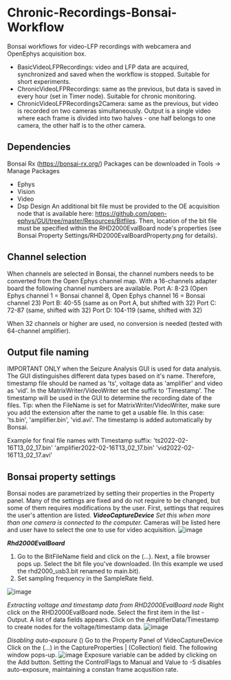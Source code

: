# Chronic-Recordings-Bonsai-Workflow

Bonsai workflows for video-LFP recordings with webcamera and OpenEphys acquisition box. 
* BasicVideoLFPRecordings: video and LFP data are acquired, synchronized and saved when the workflow is stopped. Suitable for short experiments.
* ChronicVideoLFPRecordings: same as the previous, but data is saved in every hour (set in Timer node). Suitable for chronic monitoring.
* ChronicVideoLFPRecordings2Camera: same as the previous, but video is recorded on two cameras simultaneously. Output is a single video where each frame is divided into two halves - one half belongs to one camera, the other half is to the other camera.

## Dependencies 
Bonsai Rx (https://bonsai-rx.org/)
Packages can be downloaded in Tools -> Manage Packages
* Ephys
* Vision
* Video
* Dsp Design
An additional bit file must be provided to the OE acquisition node that is available here: https://github.com/open-ephys/GUI/tree/master/Resources/Bitfiles. Then, location of the bit file must be specified within the RHD2000EvalBoard node's properties (see Bonsai Property Settings/RHD2000EvalBoardProperty.png for details).

## Channel selection
When channels are selected in Bonsai, the channel numbers needs to be converted from the Open Ephys channel map. With a 16-channels adapter board the following channel numbers are available.
Port A: 8-23 (Open Ephys channel 1 = Bonsai channel 8, Open Ephys channel 16 = Bonsai channel 23)
Port B: 40-55 (same as on Port A, but shifted with 32)
Port C: 72-87 (same, shifted with 32)
Port D: 104-119 (same, shifted with 32)

When 32 channels or higher are used, no conversion is needed (tested with 64-channel amplifier).

## Output file naming

IMPORTANT ONLY when the Seizure Analysis GUI is used for data analysis. The GUI distinguishes different data types based on it's name. Therefore, timestamp file should be named as 'ts', voltage data as 'amplifier' and video as 'vid'. In the MatrixWriter/VideoWriter set the suffix to 'Timestamp'. The timestamp will be used in the GUI to determine the recording date of the files.
Tip: when the FileName is set for MatrixWriter/VideoWriter, make sure you add the extension after the name to get a usable file. In this case: 'ts.bin', 'amplifier.bin', 'vid.avi'. The timestamp is added automatically by Bonsai.

Example for final file names with Timestamp suffix:
'ts2022-02-16T13_02_17.bin'
'amplifier2022-02-16T13_02_17.bin'
'vid2022-02-16T13_02_17.avi'

## Bonsai property settings
Bonsai nodes are parametrized by setting their properties in the Property panel. Many of the settings are fixed and do not require to be changed, but some of them requires modifications by the user. First, settings that requires the user's attention are listed. 
**_VideoCaptureDevice_**
*Set this when more than one camera is connected to the computer.* Cameras will be listed here and user have to select the one to use for video acquisition.
![image](https://user-images.githubusercontent.com/94412124/171449218-e4c107af-69fc-49d3-8633-6a989563b79f.png)

**_Rhd2000EvalBoard_**
1. Go to the BitFileName field and click on the (...). Next, a file browser pops up. Select the bit file you've downloaded. (In this example we used the rhd2000_usb3.bit renamed to main.bit).
2. Set sampling frequency in the SampleRate field.

![image](https://user-images.githubusercontent.com/94412124/171454894-93697513-9513-4da6-b3c3-2d95dce306df.png)


*Extracting voltage and timestamp data from RHD2000EvalBoard node*
Right click on the RHD2000EvalBoard node. Select the first item in the list - Output. A list of data fields appears. Click on the AmplifierData/Timestamp to create nodes for the voltage/timestamp data.
![image](https://user-images.githubusercontent.com/94412124/171456707-badb6d05-7cf7-405e-8538-f2971eeee5d8.png)


*Disabling auto-exposure* ()
Go to the Property Panel of VideoCaptureDevice Click on the (...) in the CaptureProperties | (Collection) field. The following window pops-up. 
![image](https://user-images.githubusercontent.com/94412124/171451871-9f3b1e03-8a66-40bb-a838-ec3008bb2b4b.png)
Exposure variable can be added by clicking on the Add button. Setting the ControlFlags to Manual and Value to -5 disables auto-exposure, maintaining a constan frame acqusition rate.




